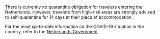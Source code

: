 There is currently no quarantine obligation for travelers entering the Netherlands. However, travelers from high-risk areas are strongly advised to self-quarantine for 14 days at their place of accommodation.

For the most up-to-date information on the COVID-19 situation in the country, refer to the [Netherlands Government](https://www.government.nl/topics/coronavirus-covid-19/tourism-in-the-netherlands).
